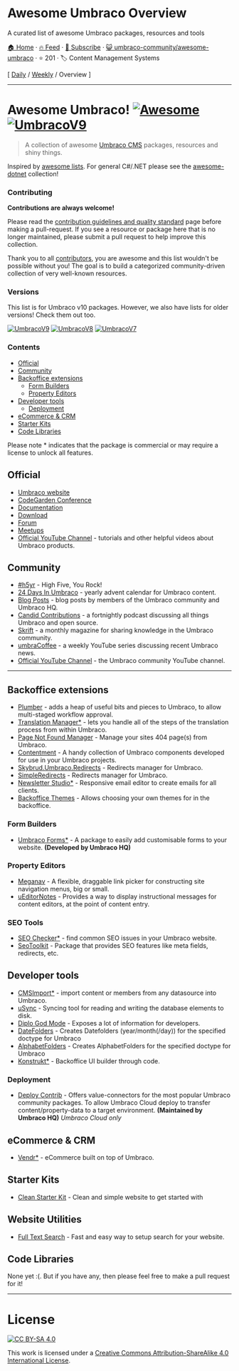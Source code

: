 # Awesome Umbraco Overview

A curated list of awesome Umbraco packages, resources and tools

[🏠 Home](/README.md) · [🔥 Feed](https://test.trackawesomelist.com/umbraco-community/awesome-umbraco/feed.xml) · [📮 Subscribe](https://trackawesomelist.us17.list-manage.com/subscribe?u=d2f0117aa829c83a63ec63c2f&id=36a103854c) · [😺 umbraco-community/awesome-umbraco](https://github.com/umbraco-community/awesome-umbraco/blob/master/README.md) · ⭐ 201 · 🏷️ Content Management Systems

[ [Daily](/content/umbraco-community/awesome-umbraco/README.md) / [Weekly](/content/umbraco-community/awesome-umbraco/week/README.md) / Overview ]

---

# Awesome Umbraco! [![Awesome](https://cdn.rawgit.com/sindresorhus/awesome/main/media/badge.svg)](https://github.com/sindresorhus/awesome) [![UmbracoV9](https://img.shields.io/badge/Umbraco-v9-blue)](https://our.umbraco.com/download/releases/900)

> A collection of awesome [Umbraco CMS](https://github.com/umbraco/Umbraco-CMS/) packages, resources and shiny things.

Inspired by [awesome lists](https://github.com/sindresorhus/awesome). For general C#/.NET please see the [awesome-dotnet](https://github.com/quozd/awesome-dotnet/) collection!

### Contributing

**Contributions are always welcome!**

Please read the [contribution guidelines and quality standard](https://github.com/umbraco-community/awesome-umbraco/blob/master/CONTRIBUTING.md) page before making a pull-request. If you see a resource or package here that is no longer maintained, please submit a pull request to help improve this collection.

Thank you to all [contributors](https://github.com/umbraco-community/awesome-umbraco/graphs/contributors), you are awesome and this list wouldn't be possible without you! The goal is to build a categorized community-driven collection of very well-known resources.

### Versions

This list is for Umbraco v10 packages. However, we also have lists for older versions! Check them out too.

[![UmbracoV9](https://img.shields.io/badge/Umbraco-v9-blue)](https://github.com/umbraco-community/awesome-umbraco/blob/master/README.md/UMBRACO-V9.md)
[![UmbracoV8](https://img.shields.io/badge/Umbraco-v8-blue)](https://github.com/umbraco-community/awesome-umbraco/blob/master/README.md/UMBRACO-V8.md)
[![UmbracoV7](https://img.shields.io/badge/Umbraco-v7-blue)](https://github.com/umbraco-community/awesome-umbraco/blob/master/README.md/UMBRACO-V7.md)

### Contents

*   [Official](#official)
*   [Community](#community)
*   [Backoffice extensions](#backoffice-extensions)
    *   [Form Builders](#form-builders)
    *   [Property Editors](#property-editors)
*   [Developer tools](#developer-tools)
    *   [Deployment](#deployment)
*   [eCommerce & CRM](#ecommerce--crm)
*   [Starter Kits](#starter-kits)
*   [Code Libraries](#code-libraries)

Please note \* indicates that the package is commercial or may require a license to unlock all features.

## Official

*   [Umbraco website](https://umbraco.com)
*   [CodeGarden Conference](https://codegarden20.com/)
*   [Documentation](https://our.umbraco.com/documentation/)
*   [Download](https://our.umbraco.com/download/)
*   [Forum](https://our.umbraco.com/forum/)
*   [Meetups](https://www.meetup.com/pro/umbraco)
*   [Official YouTube Channel](https://www.youtube.com/umbracohq) - tutorials and other helpful videos about Umbraco products.

## Community

*   [#h5yr](https://h5yr.com/) - High Five, You Rock!
*   [24 Days In Umbraco](https://24days.in/umbraco-cms/) - yearly advent calendar for Umbraco content.
*   [Blog Posts](https://our.umbraco.com/community/blog-posts/) - blog posts by members of the Umbraco community and Umbraco HQ.
*   [Candid Contributions](https://candidcontributions.com/) - a fortnightly podcast discussing all things Umbraco and open source.
*   [Skrift](https://skrift.io/) - a monthly magazine for sharing knowledge in the Umbraco community.
*   [umbraCoffee](https://www.youtube.com/umbracoffee) - a weekly YouTube series discussing recent Umbraco news.
*   [Official YouTube Channel](https://www.youtube.com/c/umbracocommunity/) - the Umbraco community YouTube channel.

***

## Backoffice extensions

*   [Plumber](https://our.umbraco.com/packages/backoffice-extensions/plumber-workflow-for-umbraco/) - adds a heap of useful bits and pieces to Umbraco, to allow multi-staged workflow approval.
*   [Translation Manager\*](https://our.umbraco.com/packages/backoffice-extensions/translation-manager/) - lets you handle all of the steps of the translation process from within Umbraco.
*   [Page Not Found Manager](https://our.umbraco.com/packages/backoffice-extensions/hot-chilli-page-not-found-manager) - Manage your sites 404 page(s) from Umbraco.
*   [Contentment](https://our.umbraco.com/packages/backoffice-extensions/contentment/) - A handy collection of Umbraco components developed for use in your Umbraco projects.
*   [Skybrud.Umbraco.Redirects](https://our.umbraco.com/packages/website-utilities/skybrud-redirects/) - Redirects manager for Umbraco.
*   [SimpleRedirects](https://our.umbraco.com/packages/backoffice-extensions/simpleredirects/) - Redirects manager for Umbraco.
*   [Newsletter Studio\*](https://our.umbraco.com/packages/backoffice-extensions/newsletter-studio-the-email-studio/) - Responsive email editor to create emails for all clients.
*   [Backoffice Themes](https://our.umbraco.com/packages/backoffice-extensions/backoffice-themes/) - Allows choosing your own themes for in the backoffice.

### Form Builders

*   [Umbraco Forms\*](https://umbraco.com/products/umbraco-forms/) - A package to easily add customisable forms to your website. **(Developed by Umbraco HQ)**

### Property Editors

*   [Meganav](https://our.umbraco.com/packages/website-utilities/meganav/) - A flexible, draggable link picker for constructing site navigation menus, big or small.
*   [uEditorNotes](https://our.umbraco.org/projects/backoffice-extensions/ueditornotes/) - Provides a way to display instructional messages for content editors, at the point of content entry.

### SEO Tools

*   [SEO Checker\*](https://soetemansoftware.nl/seo-checker) - find common SEO issues in your Umbraco website.
*   [SeoToolkit](https://our.umbraco.com/packages/backoffice-extensions/seotoolkit/) - Package that provides SEO features like meta fields, redirects, etc.

## Developer tools

*   [CMSImport\*](https://soetemansoftware.nl/cmsimport) - import content or members from any datasource into Umbraco.
*   [uSync](https://our.umbraco.org/projects/developer-tools/usync/) - Syncing tool for reading and writing the database elements to disk.
*   [Diplo God Mode](https://our.umbraco.com/packages/developer-tools/diplo-god-mode/) - Exposes a lot of information for developers.
*   [DateFolders](https://our.umbraco.com/packages/developer-tools/datefolders/) - Creates Datefolders (year/month(/day)) for the specified doctype for Umbraco
*   [AlphabetFolders](https://our.umbraco.com/packages/developer-tools/alphabetfolders/) - Creates AlphabetFolders for the specified doctype for Umbraco
*   [Konstrukt\*](https://our.umbraco.com/packages/backoffice-extensions/konstrukt/) - Backoffice UI builder through code.

### Deployment

*   [Deploy Contrib](https://github.com/umbraco/Umbraco.Deploy.Contrib) - Offers value-connectors for the most popular Umbraco community packages. To allow Umbraco Cloud deploy to transfer content/property-data to a target environment. **(Maintained by Umbraco HQ)** *Umbraco Cloud only*

## eCommerce & CRM

*   [Vendr\*](https://vendr.net/) - eCommerce built on top of Umbraco.

## Starter Kits

*   [Clean Starter Kit](https://our.umbraco.com/packages/starter-kits/clean-starter-kit/) - Clean and simple website to get started with

## Website Utilities

*   [Full Text Search](https://our.umbraco.com/packages/website-utilities/full-text-search-for-umbraco/) - Fast and easy way to setup search for your website.

## Code Libraries

None yet :(. But if you have any, then please feel free to make a pull request for it!

***

# License

[![CC BY-SA 4.0](https://i.creativecommons.org/l/by-sa/4.0/88x31.png)](http://creativecommons.org/licenses/by-sa/4.0/)

This work is licensed under a [Creative Commons Attribution-ShareAlike 4.0 International License](http://creativecommons.org/licenses/by-sa/4.0/).

